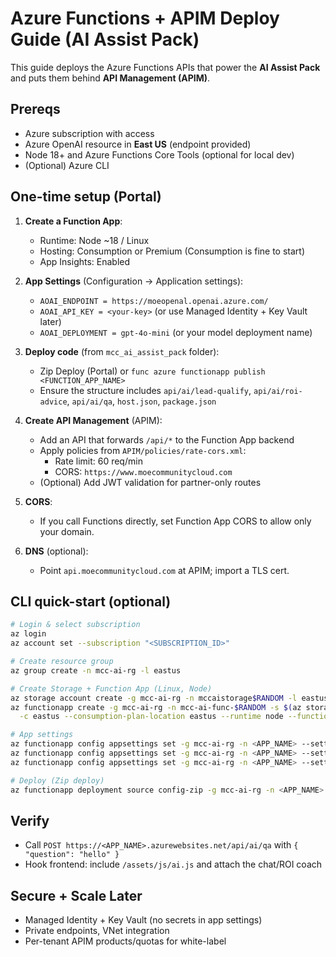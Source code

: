 # Azure Functions + APIM Deploy Guide (AI Assist Pack)

This guide deploys the Azure Functions APIs that power the **AI Assist Pack** and puts them behind **API Management (APIM)**.

## Prereqs
- Azure subscription with access
- Azure OpenAI resource in **East US** (endpoint provided)
- Node 18+ and Azure Functions Core Tools (optional for local dev)
- (Optional) Azure CLI

## One-time setup (Portal)
1. **Create a Function App**:
   - Runtime: Node ~18 / Linux
   - Hosting: Consumption or Premium (Consumption is fine to start)
   - App Insights: Enabled

2. **App Settings** (Configuration → Application settings):
   - `AOAI_ENDPOINT = https://moeopenal.openai.azure.com/`
   - `AOAI_API_KEY = <your-key>` (or use Managed Identity + Key Vault later)
   - `AOAI_DEPLOYMENT = gpt-4o-mini` (or your model deployment name)

3. **Deploy code** (from `mcc_ai_assist_pack` folder):
   - Zip Deploy (Portal) or `func azure functionapp publish <FUNCTION_APP_NAME>`
   - Ensure the structure includes `api/ai/lead-qualify`, `api/ai/roi-advice`, `api/ai/qa`, `host.json`, `package.json`

4. **Create API Management** (APIM):
   - Add an API that forwards `/api/*` to the Function App backend
   - Apply policies from `APIM/policies/rate-cors.xml`:
     - Rate limit: 60 req/min
     - CORS: `https://www.moecommunitycloud.com`
   - (Optional) Add JWT validation for partner-only routes

5. **CORS**:
   - If you call Functions directly, set Function App CORS to allow only your domain.

6. **DNS** (optional):
   - Point `api.moecommunitycloud.com` at APIM; import a TLS cert.

## CLI quick-start (optional)
```bash
# Login & select subscription
az login
az account set --subscription "<SUBSCRIPTION_ID>"

# Create resource group
az group create -n mcc-ai-rg -l eastus

# Create Storage + Function App (Linux, Node)
az storage account create -g mcc-ai-rg -n mccaistorage$RANDOM -l eastus --sku Standard_LRS
az functionapp create -g mcc-ai-rg -n mcc-ai-func-$RANDOM -s $(az storage account list -g mcc-ai-rg --query [0].name -o tsv) \
  -c eastus --consumption-plan-location eastus --runtime node --functions-version 4

# App settings
az functionapp config appsettings set -g mcc-ai-rg -n <APP_NAME> --settings AOAI_ENDPOINT="https://moeopenal.openai.azure.com/"
az functionapp config appsettings set -g mcc-ai-rg -n <APP_NAME> --settings AOAI_API_KEY="<YOUR_KEY>"
az functionapp config appsettings set -g mcc-ai-rg -n <APP_NAME> --settings AOAI_DEPLOYMENT="gpt-4o-mini"

# Deploy (Zip deploy)
az functionapp deployment source config-zip -g mcc-ai-rg -n <APP_NAME> --src mcc_ai_assist_pack.zip
```

## Verify
- Call `POST https://<APP_NAME>.azurewebsites.net/api/ai/qa` with `{ "question": "hello" }`
- Hook frontend: include `/assets/js/ai.js` and attach the chat/ROI coach

## Secure + Scale Later
- Managed Identity + Key Vault (no secrets in app settings)
- Private endpoints, VNet integration
- Per-tenant APIM products/quotas for white-label
